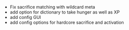 - Fix sacrifice matching with wildcard meta
- add option for dictionary to take hunger as well as XP
- add config GUI
- add config options for hardcore sacrifice and activation